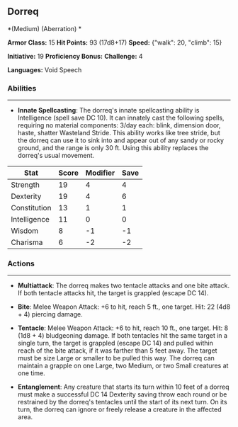 ## Dorreq
*(Medium) (Aberration) *

**Armor Class:** 15
**Hit Points:** 93 (17d8+17)
**Speed:** {"walk": 20, "climb": 15}

**Initiative:** 19
**Proficiency Bonus:**
**Challenge:** 4

**Languages:** Void Speech

### Abilities
 --- 
- **Innate Spellcasting**: The dorreq's innate spellcasting ability is Intelligence (spell save DC 10). It can innately cast the following spells, requiring no material components: 3/day each: blink, dimension door, haste, shatter Wasteland Stride. This ability works like tree stride, but the dorreq can use it to sink into and appear out of any sandy or rocky ground, and the range is only 30 ft. Using this ability replaces the dorreq's usual movement.



| Stat | Score | Modifier | Save |
| ---- | ---- | ---- | ---- |
| Strength | 19 | 4 | 4 |
| Dexterity | 19 | 4 | 6 |
| Constitution | 13 | 1 | 1 |
| Intelligence | 11 | 0 | 0 |
| Wisdom | 8 | -1 | -1 |
| Charisma | 6 | -2 | -2 |

### Actions
 --- 
- **Multiattack**: The dorreq makes two tentacle attacks and one bite attack. If both tentacle attacks hit, the target is grappled (escape DC 14).

- **Bite**: Melee Weapon Attack: +6 to hit, reach 5 ft., one target. Hit: 22 (4d8 + 4) piercing damage.

- **Tentacle**: Melee Weapon Attack: +6 to hit, reach 10 ft., one target. Hit: 8 (1d8 + 4) bludgeoning damage. If both tentacles hit the same target in a single turn, the target is grappled (escape DC 14) and pulled within reach of the bite attack, if it was farther than 5 feet away. The target must be size Large or smaller to be pulled this way. The dorreq can maintain a grapple on one Large, two Medium, or two Small creatures at one time.

- **Entanglement**: Any creature that starts its turn within 10 feet of a dorreq must make a successful DC 14 Dexterity saving throw each round or be restrained by the dorreq's tentacles until the start of its next turn. On its turn, the dorreq can ignore or freely release a creature in the affected area.

